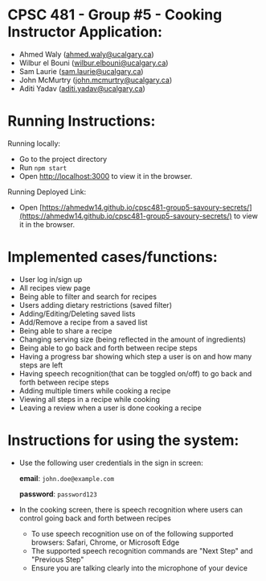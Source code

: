 # CPSC 481 - Group #5 - Cooking Instructor Application:
- Ahmed Waly (ahmed.waly@ucalgary.ca) 
- Wilbur el Bouni (wilbur.elbouni@ucalgary.ca)
- Sam Laurie (sam.laurie@ucalgary.ca)
- John McMurtry (john.mcmurtry@ucalgary.ca)
- Aditi Yadav (aditi.yadav@ucalgary.ca)

# Running Instructions:
Running locally:
- Go to the project directory
- Run `npm start`
- Open [http://localhost:3000](http://localhost:3000) to view it in the browser.

Running Deployed Link:
- Open [https://ahmedw14.github.io/cpsc481-group5-savoury-secrets/](https://ahmedw14.github.io/cpsc481-group5-savoury-secrets/) to view it in the browser.

# Implemented cases/functions:
- User log in/sign up
- All recipes view page
- Being able to filter and search for recipes
- Users adding dietary restrictions (saved filter)
- Adding/Editing/Deleting saved lists
- Add/Remove a recipe from a saved list
- Being able to share a recipe
- Changing serving size (being reflected in the amount of ingredients)
- Being able to go back and forth between recipe steps
- Having a progress bar showing which step a user is on and how many steps are left
- Having speech recognition(that can be toggled on/off) to go back and forth between recipe steps
- Adding multiple timers while cooking a recipe
- Viewing all steps in a recipe while cooking
- Leaving a review when a user is done cooking a recipe

# Instructions for using the system:
- Use the following user credentials in the sign in screen:

  **email**: ```john.doe@example.com``` 

  **password**: ```password123```

- In the cooking screen, there is speech recognition where users can control going back and forth between recipes
  - To use speech recognition use on of the following supported browsers: Safari, Chrome, or Microsoft Edge
  - The supported speech recognition commands are "Next Step" and "Previous Step"
  - Ensure you are talking clearly into the microphone of your device


